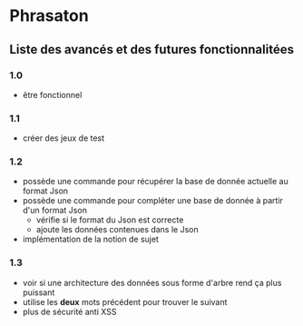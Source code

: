 # Phrasaton

## Liste des avancés et des futures fonctionnalitées

### 1.0  
 - être fonctionnel  

### 1.1
 - créer des jeux de test

### 1.2  
 - possède une commande pour récupérer la base de donnée actuelle au format Json  
 - possède une commande pour compléter une base de donnée à partir d'un format Json
    - vérifie si le format du Json est correcte
    - ajoute les données contenues dans le Json
 - implémentation de la notion de sujet

### 1.3
 - voir si une architecture des données sous forme d'arbre rend ça plus puissant
 - utilise les **deux** mots précédent pour trouver le suivant
 - plus de sécurité anti XSS